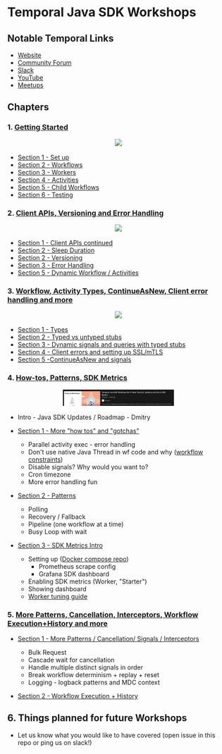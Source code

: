 # Temporal Java SDK Workshops

## Notable Temporal Links

* [Website](https://temporal.io/)
* [Community Forum](https://community.temporal.io/)
* [Slack](https://temporal.io/slack)
* [YouTube](https://temporal.io/youtube)
* [Meetups](https://temporal.io/meetup)

## Chapters

### 1. [Getting Started](src/main/java/io/workshop/CHAPTER1.md)

<p align="center">
 <a href="https://www.youtube.com/watch?v=VoSiIwkvuX0"><img src="media/workshop-1-video.png"/></a>
</p>

* [Section 1 - Set up](src/main/java/io/workshop/CHAPTER1.md#section-1)
* [Section 2 - Workflows](src/main/java/io/workshop/CHAPTER1.md#section-2)
* [Section 3 - Workers](src/main/java/io/workshop/CHAPTER1.md#section-3)
* [Section 4 - Activities ](src/main/java/io/workshop/CHAPTER1.md#section-4)
* [Section 5 - Child Workflows](src/main/java/io/workshop/CHAPTER1.md#section-5)
* [Section 6 - Testing](src/main/java/io/workshop/CHAPTER1.md#section-6)

### 2. [Client APIs, Versioning and Error Handling](src/main/java/io/workshop/CHAPTER2.md)

<p align="center">
 <a href="https://www.youtube.com/watch?v=h-TSDMULCf0"><img src="media/workshop-2-video.png" width="50%"/></a>
</p>

* [Section 1 - Client APIs continued](src/main/java/io/workshop/CHAPTER2.md#Section-1)
* [Section 2 - Sleep Duration](src/main/java/io/workshop/CHAPTER2.md#Section-2)
* [Section 2 - Versioning](src/main/java/io/workshop/CHAPTER2.md#Section-3)
* [Section 3 - Error Handling](src/main/java/io/workshop/CHAPTER2.md#Section-4)
* [Section 5 - Dynamic Workflow / Activities](src/main/java/io/workshop/CHAPTER2.md#Section-5)

### 3. [Workflow, Activity Types, ContinueAsNew, Client error handling and more](src/main/java/io/workshop/CHAPTER3.md)

<p align="center">
 <a href="https://www.youtube.com/watch?v=8DFox0fGjzI"><img src="media/workshop-3-video.png" width="50%"/></a>
</p>

* [Section 1 - Types](src/main/java/io/workshop/CHAPTER3.md#Section-1)
* [Section 2 - Typed vs untyped stubs](src/main/java/io/workshop/CHAPTER3.md#Section-2)
* [Section 3 - Dynamic signals and queries with typed stubs](src/main/java/io/workshop/CHAPTER3.md#Section-3)
* [Section 4 - Client errors and setting up SSL/mTLS](src/main/java/io/workshop/CHAPTER3.md#Section-4)
* [Section 5 -ContinueAsNew and signals](src/main/java/io/workshop/CHAPTER3.md#Section-5)

### 4. [How-tos, Patterns, SDK Metrics](src/main/java/io/workshop/CHAPTER4.md)

<p align="center">
 <a href="https://www.youtube.com/watch?v=v-s-Umt1Q0A"><img src="media/workshop-4-video.png" width="50%"/></a>
</p>

* Intro - Java SDK Updates / Roadmap - Dmitry

* [Section 1 - More "how tos" and "gotchas"](src/main/java/io/workshop/CHAPTER4.md#Section-1)
  * Parallel activity exec - error handling
  * Don't use native Java Thread in wf code and why ([workflow constraints](https://docs.temporal.io/docs/java/workflows#workflow-implementation-constraints))
  * Disable signals? Why would you want to?
  * Cron timezone
  * More error handling fun

* [Section 2 - Patterns](src/main/java/io/workshop/CHAPTER4.md#Section-2)
  * Polling
  * Recovery / Fallback
  * Pipeline (one workflow at a time)
  * Busy Loop with wait
    
* [Section 3 - SDK Metrics Intro](src/main/java/io/workshop/CHAPTER4.md#Section-3)
  * Setting up ([Docker compose repo](https://github.com/tsurdilo/my-temporal-dockercompose))
    * Prometheus scrape config
    * Grafana SDK dashboard
  * Enabling SDK metrics (Worker, "Starter")
  * Showing dashboard
  * [Worker tuning guide](https://docs.temporal.io/docs/operation/how-to-tune-workers/)

### 5. [More Patterns, Cancellation, Interceptors, Workflow Execution+History and more ](src/main/java/io/workshop/CHAPTER5.md)

* [Section 1 - More Patterns / Cancellation/ Signals / Interceptors](src/main/java/io/workshop/CHAPTER5.md#Section-1)
  * Bulk Request
  * Cascade wait for cancellation
  * Handle multiple distinct signals in order
  * Break workflow determinism + replay + reset
  * Logging - logback patterns and MDC context
  
* [Section 2 - Workflow Execution + History](src/main/java/io/workshop/CHAPTER5.md#Section-2)
  
## 6. Things planned for future Workshops
* Let us know what you would like to have covered (open issue in this repo or ping us on slack!)


